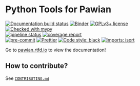 # Python Tools for Pawian

[![Documentation build status](https://readthedocs.org/projects/pawian/badge/?version=latest)](https://pwa.readthedocs.io/projects/pawian)
[![Binder](https://mybinder.org/badge_logo.svg)](https://mybinder.org/v2/git/https%3A%2F%2Fgitlab.ep1.rub.de%2Fredeboer%2FpyPawianTools/master?filepath=examples)
[![GPLv3+ license](https://img.shields.io/badge/License-GPLv3+-blue.svg)](https://www.gnu.org/licenses/gpl-3.0-standalone.html)
<br>[![Checked with mypy](http://www.mypy-lang.org/static/mypy_badge.svg)](https://mypy.readthedocs.io)
<br>
[![pipeline status](https://gitlab.ep1.rub.de/redeboer/pyPawianTools/badges/master/pipeline.svg)](https://gitlab.ep1.rub.de/redeboer/pyPawianTools/commits/master)
[![coverage report](https://gitlab.ep1.rub.de/redeboer/pyPawianTools/badges/master/coverage.svg)](https://gitlab.ep1.rub.de/redeboer/pyPawianTools/commits/master)
<br>
[![pre-commit](https://img.shields.io/badge/pre--commit-enabled-brightgreen)](https://github.com/pre-commit/pre-commit)
[![Prettier](https://camo.githubusercontent.com/687a8ae8d15f9409617d2cc5a30292a884f6813a/68747470733a2f2f696d672e736869656c64732e696f2f62616467652f636f64655f7374796c652d70726574746965722d6666363962342e7376673f7374796c653d666c61742d737175617265)](https://prettier.io/)
[![Code style: black](https://img.shields.io/badge/code%20style-black-000000.svg)](https://github.com/psf/black)
[![Imports: isort](https://img.shields.io/badge/%20imports-isort-%231674b1?style=flat&labelColor=ef8336)](https://pycqa.github.io/isort)

Go to [pawian.rtfd.io](https://pwa.readthedocs.io) to view the documentation!

## How to contribute?

See [`CONTRIBUTING.md`](./CONTRIBUTING.md)
